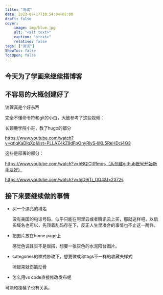 ```yaml
---
title: "测试"
date: 2023-07-17T10:54:04+08:00
draft: false
cover:
    image: img/blue.jpg
    alt: "<alt text>"
    caption: "<text>"
    relative: false 
tags: ["测试"]
ShowToc: false
TocOpen: false
---
```


## 今天为了学画来继续搭博客

## 不容易的大概创建好了
油管真是个好东西

完全不懂命令符和git的小白，大致参考了这些视频：

长颈鹿学院小哥，教了hugo的部分

https://www.youtube.com/watch?v=qtIqKaDlqXo&list=PLLAZ4kZ9dFpOnyRlyS-liKL5ReHDcj4G3

这些是部署的部分：

https://www.youtube.com/watch?v=hBQlCtfRmqs（从创建github账号开始新手友好）

https://www.youtube.com/watch?v=hjD9jTi_DQ4&t=2372s

## 接下来要继续做的事情

- 买一个漂亮的域名

  没有美国的电话号码，似乎只能在阿里云或者腾讯云上买，那就这样吧，以后买域名也可以，先顶着乱码存在下，反正人生里凑合的事情也不止这一两件。

- 把图片放在home page上

  感觉色调其实不是很搭，想要一张灰色的水泥阳台图片。

- categories的样式修改下，想要做成和tags不一样的收藏夹样式

  听起来就伤筋动骨

-  怎么用vs code直接修改发布呢

  可能和挂梯子也有关系。
